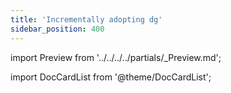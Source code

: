 ```yaml
---
title: 'Incrementally adopting dg'
sidebar_position: 400
---
```


import Preview from '../../../../partials/\_Preview.md';

<Preview />


import DocCardList from '@theme/DocCardList';

<DocCardList />
